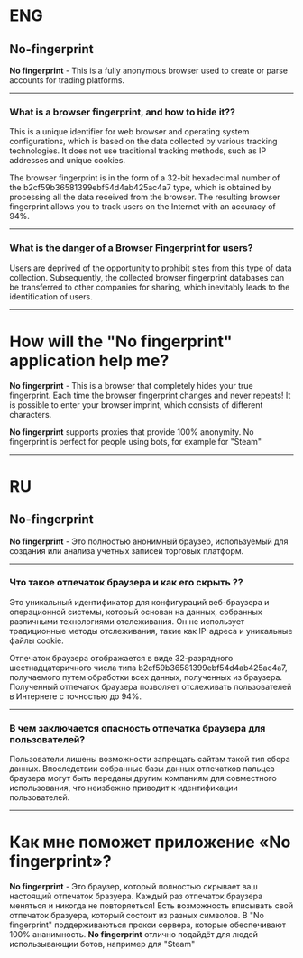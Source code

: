 # ENG
## No-fingerprint
**No fingerprint** - This is a fully anonymous browser used to create or parse accounts for trading platforms.
___
### What is a browser fingerprint, and how to hide it??
This is a unique identifier for web browser and operating system configurations, which is based on the data collected by various tracking technologies. It does not use traditional tracking methods, such as IP addresses and unique cookies.

The browser fingerprint is in the form of a 32-bit hexadecimal number of the b2cf59b36581399ebf54d4ab425ac4a7 type, which is obtained by processing all the data received from the browser. The resulting browser fingerprint allows you to track users on the Internet with an accuracy of 94%.
___
### What is the danger of a Browser Fingerprint for users?
Users are deprived of the opportunity to prohibit sites from this type of data collection. Subsequently, the collected browser fingerprint databases can be transferred to other companies for sharing, which inevitably leads to the identification of users.
____
# How will the "No fingerprint" application help me?
**No fingerprint** - This is a browser that completely hides your true fingerprint. Each time the browser fingerprint changes and never repeats! It is possible to enter your browser imprint, which consists of different characters. 

**No fingerprint** supports proxies that provide 100% anonymity. No fingerprint is perfect for people using bots, for example for "Steam"
___
# RU
## No-fingerprint
**No fingerprint** - Это полностью анонимный браузер, используемый для создания или анализа учетных записей торговых платформ.
___
### Что такое отпечаток браузера и как его скрыть ??
Это уникальный идентификатор для конфигураций веб-браузера и операционной системы, который основан на данных, собранных различными технологиями отслеживания. Он не использует традиционные методы отслеживания, такие как IP-адреса и уникальные файлы cookie.

Отпечаток браузера отображается в виде 32-разрядного шестнадцатеричного числа типа b2cf59b36581399ebf54d4ab425ac4a7, получаемого путем обработки всех данных, полученных из браузера. Полученный отпечаток браузера позволяет отслеживать пользователей в Интернете с точностью до 94%.
___
### В чем заключается опасность отпечатка браузера для пользователей?
Пользователи лишены возможности запрещать сайтам такой тип сбора данных. Впоследствии собранные базы данных отпечатков пальцев браузера могут быть переданы другим компаниям для совместного использования, что неизбежно приводит к идентификации пользователей.
____
# Как мне поможет приложение «No fingerprint»?
**No fingerprint** - Это браузер, который полностью скрывает ваш настоящий отпечаток бразуера. Каждый раз отпечаток браузера меняться и никогда не повторяеться! Есть возможность вписывать свой отпечаток бразуера, который состоит из разных символов. В "No fingerprint" поддерживаються прокси сервера, которые обеспечивают 100% ананимность. **No fingerprint** отлично подайдёт для людей использывающии ботов, например для "Steam"  
